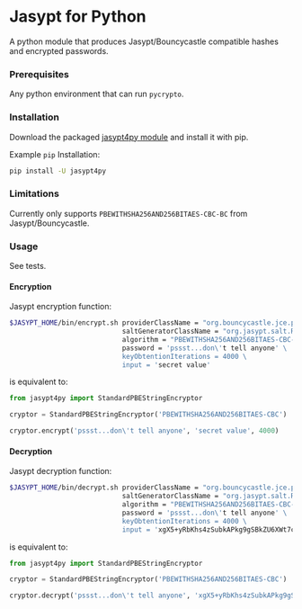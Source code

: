 # Jasypt for Python

A python module that produces Jasypt/Bouncycastle compatible hashes and encrypted passwords.    

### Prerequisites

Any python environment that can run `pycrypto`.

### Installation

Download the packaged [jasypt4py module](https://github.com/fareliner/jasypt4py/releases/latest) and install it with pip.

Example `pip` Installation:

```sh
pip install -U jasypt4py
```

### Limitations

Currently only supports `PBEWITHSHA256AND256BITAES-CBC-BC` from Jasypt/Bouncycastle.

### Usage

See tests.

#### Encryption

Jasypt encryption function:

```sh
$JASYPT_HOME/bin/encrypt.sh providerClassName = "org.bouncycastle.jce.provider.BouncyCastleProvider" \
                            saltGeneratorClassName = "org.jasypt.salt.RandomSaltGenerator" \
                            algorithm = "PBEWITHSHA256AND256BITAES-CBC-BC" \
                            password = 'pssst...don\'t tell anyone' \
                            keyObtentionIterations = 4000 \
                            input = 'secret value'
```

is equivalent to:

```python
from jasypt4py import StandardPBEStringEncryptor

cryptor = StandardPBEStringEncryptor('PBEWITHSHA256AND256BITAES-CBC')

cryptor.encrypt('pssst...don\'t tell anyone', 'secret value', 4000)
```

#### Decryption

Jasypt decryption function:

```sh
$JASYPT_HOME/bin/decrypt.sh providerClassName = "org.bouncycastle.jce.provider.BouncyCastleProvider" \
                            saltGeneratorClassName = "org.jasypt.salt.RandomSaltGenerator" \
                            algorithm = "PBEWITHSHA256AND256BITAES-CBC-BC" \
                            password = 'pssst...don\'t tell anyone' \
                            keyObtentionIterations = 4000 \
                            input = 'xgX5+yRbKhs4zSubkAPkg9gSBkZU6XWt7csceM/3xDY='
```

is equivalent to:

```python
from jasypt4py import StandardPBEStringEncryptor

cryptor = StandardPBEStringEncryptor('PBEWITHSHA256AND256BITAES-CBC')

cryptor.decrypt('pssst...don\'t tell anyone', 'xgX5+yRbKhs4zSubkAPkg9gSBkZU6XWt7csceM/3xDY=', 4000)
```